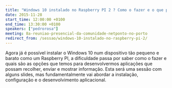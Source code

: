 ```yaml
---
title: "Windows 10 instalado no Raspberry PI 2 ? Como o fazer e o que podemos esperar fazer"
date: 2015-11-28
start_time: 12:00:00 +0100
end_time: 13:30:00 +0100
speakers: ["pedrorosa"]
meeting: 8a-reuniao-presencial-da-comunidade-netponto-no-porto
redirect_from: /sessao/windows-10-instalado-no-raspberry-pi-2/
---
```

Agora já é possível instalar o Windows 10 num dispositivo tão pequeno e barato como um Raspberry PI, a dificuldade passa por saber como o fazer e quais são as opções que temos para desenvolvermos aplicações que possam recolher, enviar e mostrar informação. Esta será uma sessão com alguns slides, mas fundamentalmente vai abordar a instalação, configuração e o desenvolvimento aplicacional.

